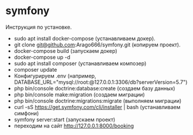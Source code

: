 # symfony
Инструкция по установке.
  
- sudo apt install docker-compose (устанавливаем докер).
- git clone git@github.com:Arago666/symfony.git (копируем проект).
- docker-compose build (запускаем докер)
- docker-compose up -d
- sudo apt install composer (устанавливаем композер)
- composer update
- Конфигурируем .env (например, DATABASE_URL="mysql://root:@127.0.0.1:3306/db?serverVersion=5.7")
- php bin/console doctrine:database:create (создаем базу данных)
- php bin/console make:migration (создаем миграции)
- php bin/console doctrine:migrations:migrate (выполняем миграции)
- curl -sS https://get.symfony.com/cli/installer | bash (устанавливаем симфони)
- symfony server:start (запускаем проект)
- переходим на сайт http://127.0.0.1:8000/booking